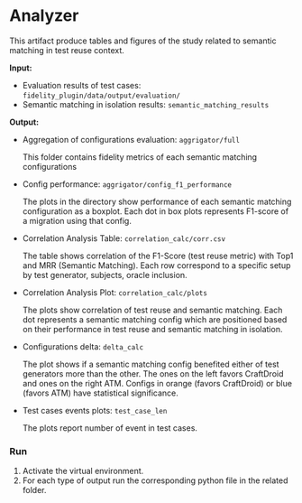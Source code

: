 # Analyzer

This artifact produce tables and figures of the study related to semantic matching in test reuse context.

**Input:**

- Evaluation results of test cases: `fidelity_plugin/data/output/evaluation/`
- Semantic matching in isolation results: `semantic_matching_results`

**Output:**

- Aggregation of configurations evaluation: `aggrigator/full`

  This folder contains fidelity metrics of each semantic matching configurations
- Config performance: `aggrigator/config_f1_performance`

  The plots in the directory show performance of each semantic matching configuration as a boxplot. Each dot in box
  plots represents F1-score of a migration using that config.
- Correlation Analysis Table: `correlation_calc/corr.csv`

  The table shows correlation of the F1-Score (test reuse metric) with Top1 and MRR (Semantic Matching). Each row
  correspond to a specific setup by test generator, subjects, oracle inclusion.

- Correlation Analysis Plot: `correlation_calc/plots`
  
  The plots show correlation of test reuse and semantic matching. Each dot represents a semantic matching config which
  are positioned based on their performance in test reuse and semantic matching in isolation.

- Configurations delta: `delta_calc`
  
  The plot shows if a semantic matching config benefited either of test generators more than the other. The ones on the
  left favors CraftDroid and ones on the right ATM. Configs in orange (favors CraftDroid) or blue (favors ATM) have
  statistical significance.
  
- Test cases events plots: `test_case_len`
  
    The plots report number of event in test cases.

### Run

1. Activate the virtual environment.
1. For each type of output run the corresponding python file in the related folder.
